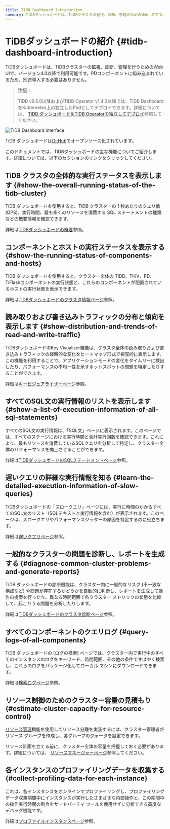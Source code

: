 ```yaml
---
title: TiDB Dashboard Introduction
summary: TiDBダッシュボードは、TiDBクラスタの監視、診断、管理のためのWeb UIです。クラスタ全体の稼働状況、コンポーネントとホストのステータス、トラフィック分布、SQL文の実行情報、スロークエリ、クラスタ診断、ログ検索、リソース制御、プロファイリングデータ収集などを表示します。
---
```


# TiDBダッシュボードの紹介 {#tidb-dashboard-introduction}

TiDBダッシュボードは、TiDBクラスターの監視、診断、管理を行うためのWeb UIで、バージョン4.0以降で利用可能です。PDコンポーネントに組み込まれているため、別途導入する必要はありません。

> **注記：**
>
> TiDB v6.5.0以降およびTiDB Operator v1.4.0以降では、TiDB DashboardをKubernetes上の独立したPodとしてデプロイできます。詳細については、 [TiDB ダッシュボードをTiDB Operatorで独立してデプロイ](https://docs.pingcap.com/tidb-in-kubernetes/dev/get-started#deploy-tidb-dashboard-independently)参照してください。

![TiDB Dashboard interface](https://docs-download.pingcap.com/media/images/docs/dashboard/dashboard-intro.gif)

TiDB ダッシュボードは[GitHub](https://github.com/pingcap-incubator/tidb-dashboard)でオープンソース化されています。

このドキュメントでは、TiDBダッシュボードの主な機能についてご紹介します。詳細については、以下のセクションのリンクをクリックしてください。

## TiDB クラスタの全体的な実行ステータスを表示します {#show-the-overall-running-status-of-the-tidb-cluster}

TiDB ダッシュボードを使用すると、TiDB クラスターの 1 秒あたりのクエリ数 (QPS)、実行時間、最も多くのリソースを消費する SQL ステートメントの種類などの概要情報を確認できます。

詳細は[TiDBダッシュボードの概要](/dashboard/dashboard-overview.md)参照。

## コンポーネントとホストの実行ステータスを表示する {#show-the-running-status-of-components-and-hosts}

TiDB ダッシュボードを使用すると、クラスター全体の TiDB、TiKV、PD、 TiFlashコンポーネントの実行状態と、これらのコンポーネントが配置されているホストの実行状態を表示できます。

詳細は[TiDBダッシュボードのクラスタ情報ページ](/dashboard/dashboard-cluster-info.md)参照。

## 読み取りおよび書き込みトラフィックの分布と傾向を表示します {#show-distribution-and-trends-of-read-and-write-traffic}

TiDBダッシュボードのKey Visualizer機能は、クラスタ全体の読み取りおよび書き込みトラフィックの経時的な変化をヒートマップ形式で視覚的に表示します。この機能を利用することで、アプリケーションモードの変化をタイムリーに検出したり、パフォーマンスの不均一性を示すホットスポットの問題を特定したりすることができます。

詳細は[キービジュアライザーページ](/dashboard/dashboard-key-visualizer.md)参照。

## すべてのSQL文の実行情報のリストを表示します {#show-a-list-of-execution-information-of-all-sql-statements}

すべてのSQL文の実行情報は、「SQL文」ページに表示されます。このページでは、すべてのステージにおける実行時間と合計実行回数を確認できます。これにより、最もリソースを消費しているSQLクエリを分析して特定し、クラスター全体のパフォーマンスを向上させることができます。

詳細は[TiDBダッシュボードのSQLステートメントページ](/dashboard/dashboard-statement-list.md)参照。

## 遅いクエリの詳細な実行情報を知る {#learn-the-detailed-execution-information-of-slow-queries}

TiDBダッシュボードの「スロークエリ」ページには、実行に時間のかかるすべてのSQL文のリスト（SQLテキストと実行情報を含む）が表示されます。このページは、スロークエリやパフォーマンスジッターの原因を特定するのに役立ちます。

詳細は[遅いクエリページ](/dashboard/dashboard-slow-query.md)参照。

## 一般的なクラスターの問題を診断し、レポートを生成する {#diagnose-common-cluster-problems-and-generate-reports}

TiDB ダッシュボードの診断機能は、クラスター内に一般的なリスク (不一致な構成など) や問題が存在するかどうかを自動的に判断し、レポートを生成して操作の提案を行ったり、異なる時間範囲で各クラスター メトリックの状態を比較して、起こりうる問題を分析したりします。

詳細は[TiDBダッシュボードのクラスタ診断ページ](/dashboard/dashboard-diagnostics-access.md)参照。

## すべてのコンポーネントのクエリログ {#query-logs-of-all-components}

TiDB ダッシュボードの [ログの検索] ページでは、クラスター内で実行中のすべてのインスタンスのログをキーワード、時間範囲、その他の条件ですばやく検索し、これらのログをパッケージ化してローカル マシンにダウンロードできます。

詳細は[検索ログページ](/dashboard/dashboard-log-search.md)参照。

## リソース制御のためのクラスター容量の見積もり {#estimate-cluster-capacity-for-resource-control}

[リソース管理](/tidb-resource-control-ru-groups.md)機能を使用してリソース分離を実装するには、クラスター管理者がリソース グループを作成し、各グループのクォータを設定できます。

リソース計画を立てる前に、クラスター全体の容量を把握しておく必要があります。詳細については、 [リソースマネージャーページ](/dashboard/dashboard-resource-manager.md)参照してください。

## 各インスタンスのプロファイリングデータを収集する {#collect-profiling-data-for-each-instance}

これは、各インスタンスをオンラインでプロファイリングし、プロファイリング データ収集期間中にインスタンスが実行したさまざまな内部操作と、この期間中の操作実行時間の割合をサードパーティ ツールを使用せずに分析できる高度なデバッグ機能です。

詳細は[プロファイルインスタンスページ](/dashboard/dashboard-profiling.md)参照。
